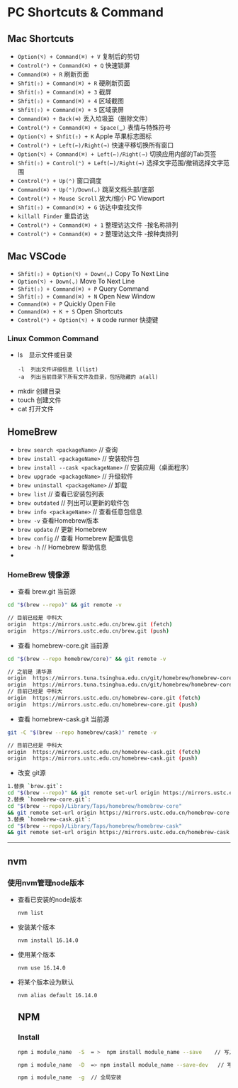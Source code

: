 # PC Shortcuts & Command

## Mac Shortcuts

- `Option(⌥) + Command(⌘) + V` 复制后的剪切
- `Control(⌃) + Command(⌘) + Q`  快速锁屏
- `Command(⌘) + R` 刷新页面
- `Shfit(⇧) + Command(⌘) + R` 硬刷新页面
- `Shfit(⇧) + Command(⌘) + 3`  截屏
- `Shfit(⇧) + Command(⌘) + 4`  区域截图
- `Shfit(⇧) + Command(⌘) + 5`  区域录屏
- `Command(⌘) + Back(⌫)` 丢入垃圾篓（删除文件）
- `Control(⌃) + Command(⌘) + Space(␣)` 表情与特殊符号
- `Option(⌥) + Shfit(⇧) + K` Apple 苹果标志图标
- `Control(⌃) + Left(←)/Right(→)` 快速平移切换所有窗口
- `Option(⌥) + Command(⌘) + Left(←)/Right(→)` 切换应用内部的Tab页签
- `Shfit(⇧) + Control(⌃) + Left(←)/Right(→)` 选择文字范围/撤销选择文字范围
- `Control(⌃) + Up(⌃)` 窗口调度
- `Command(⌘) + Up(⌃)/Down(⌄)` 跳至文档头部/底部
- `Control(⌃) + Mouse Scroll` 放大/缩小 PC Viewport
- `Shfit(⇧) + Command(⌘) + G`  访达中查找文件
- `killall Finder` 重启访达
- `Control(⌃) + Command(⌘) + 1` 整理访达文件 -按名称排列
- `Control(⌃) + Command(⌘) + 2` 整理访达文件 -按种类排列

## Mac VSCode

- `Shfit(⇧) + Option(⌥) + Down(⌄)`  Copy To Next Line
- `Option(⌥) + Down(⌄)`  Move To Next Line
- `Shfit(⇧) + Command(⌘) + P`  Query Command
- `Shfit(⇧) + Command(⌘) + N`  Open New Window
- `Command(⌘) + P`  Quickly Open File
- `Command(⌘) + K + S` Open Shortcuts
- `Control(⌃) + Option(⌥) + N` code runner 快捷键

### Linux Common Command
- ls　显示文件或目录
  ```
  -l  列出文件详细信息 l(list)
  -a  列出当前目录下所有文件及目录，包括隐藏的 a(all)
  ```
- mkdir 创建目录
- touch 创建文件 
- cat 打开文件

## HomeBrew

- `brew search <packageName>` // 查询
- `brew install <packageName>` // 安装软件包
- `brew install --cask <packageName>` // 安装应用（桌面程序）
- `brew upgrade <packageName>` // 升级软件
- `brew uninstall <packageName>` // 卸载
- `brew list` // 查看已安装包列表
- `brew outdated` // 列出可以更新的软件包
- `brew info <packageName>` // 查看任意包信息
- `brew -v` 查看Homebrew版本
- `brew update` // 更新 Homebrew
- `brew config` // 查看 Homebrew 配置信息
- `brew -h` // Homebrew 帮助信息
- 
### HomeBrew 镜像源
- 查看 brew.git 当前源
```sh
cd "$(brew --repo)" && git remote -v
```
```sh
// 目前已经是 中科大
origin	https://mirrors.ustc.edu.cn/brew.git (fetch)
origin	https://mirrors.ustc.edu.cn/brew.git (push)
```
- 查看 homebrew-core.git 当前源

```sh
cd "$(brew --repo homebrew/core)" && git remote -v
```

```sh
// 之前是 清华源
origin	https://mirrors.tuna.tsinghua.edu.cn/git/homebrew/homebrew-core.git (fetch)
origin	https://mirrors.tuna.tsinghua.edu.cn/git/homebrew/homebrew-core.git (push)
// 目前已经是 中科大
origin	https://mirrors.ustc.edu.cn/homebrew-core.git (fetch)
origin	https://mirrors.ustc.edu.cn/homebrew-core.git (push)
```

- 查看 homebrew-cask.git 当前源
```sh
git -C "$(brew --repo homebrew/cask)" remote -v
```

```sh
// 目前已经是 中科大
origin	https://mirrors.ustc.edu.cn/homebrew-cask.git (fetch)
origin	https://mirrors.ustc.edu.cn/homebrew-cask.git (push)
```

- 改变 git源
```sh
1.替换 `brew.git`:
cd "$(brew --repo)" && git remote set-url origin https://mirrors.ustc.edu.cn/brew.git
2.替换 `homebrew-core.git`:
cd "$(brew --repo)/Library/Taps/homebrew/homebrew-core"
&& git remote set-url origin https://mirrors.ustc.edu.cn/homebrew-core.git
3.替换 `homebrew-cask.git`:
cd "$(brew --repo)/Library/Taps/homebrew/homebrew-cask" 
&& git remote set-url origin https://mirrors.ustc.edu.cn/homebrew-cask.git
```


---
## nvm

### 使用nvm管理node版本

- 查看已安装的node版本

  ```
  nvm list
  ```

- 安装某个版本

  ```
  nvm install 16.14.0
  ```
- 使用某个版本

  ```
  nvm use 16.14.0
  ```
- 将某个版本设为默认

  ```
  nvm alias default 16.14.0
  ```

  ## NPM

  ### Install

  ```sh
  npm i module_name  -S  = >  npm install module_name --save    // 写入到 dependencies 对象 (需要发布到生产环境)

  npm i module_name  -D  => npm install module_name --save-dev   // 写入到 devDependencies 对象 (只用于开发环境)

  npm i module_name  -g  // 全局安装
  ```
  